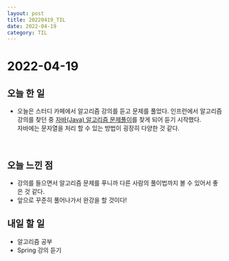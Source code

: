```yaml
---
layout: post
title: 20220419_TIL
date: 2022-04-19
category: TIL
---
```


# 2022-04-19

## 오늘 한 일

- 오늘은 스터디 카페에서 알고리즘 강의를 듣고 문제를 풀었다. 인프런에서 알고리즘 강의를 찾던 중 [자바(Java) 알고리즘 문제풀이](https://www.inflearn.com/course/%EC%9E%90%EB%B0%94-%EC%95%8C%EA%B3%A0%EB%A6%AC%EC%A6%98-%EB%AC%B8%EC%A0%9C%ED%92%80%EC%9D%B4-%EC%BD%94%ED%85%8C%EB%8C%80%EB%B9%84/)를 찾게 되어 듣기 시작했다. <br>
자바에는 문자열을 처리 할 수 있는 방법이 굉장히 다양한 것 같다.

  <br>

## 오늘 느낀 점

- 강의를 들으면서 알고리즘 문제를 푸니까 다른 사람의 풀이법까지 볼 수 있어서 좋은 것 같다.
- 앞으로 꾸준히 풀어나가서 완강을 할 것이다!

## 내일 할 일

- 알고리즘 공부
- Spring 강의 듣기
